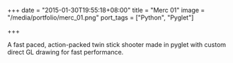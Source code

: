 +++
date = "2015-01-30T19:55:18+08:00"
title = "Merc 01"
image = "/media/portfolio/merc_01.png"
port_tags = ["Python", "Pyglet"]

+++

A fast paced, action-packed twin stick shooter made in pyglet with custom direct GL drawing for fast performance.